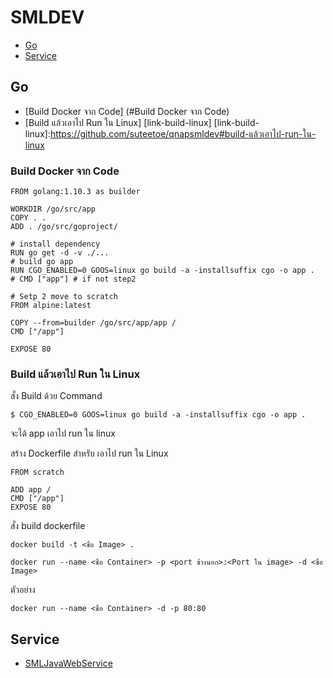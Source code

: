# SMLDEV

- [Go](#Go)
- [Service](#service)

## Go 

- [Build Docker จาก Code] (#Build Docker จาก Code)
- [Build แล้วเอาไป Run ใน Linux] [link-build-linux]
[link-build-linux]:https://github.com/suteetoe/qnapsmldev#build-แล้วเอาไป-run-ใน-linux

### Build Docker จาก Code

```
FROM golang:1.10.3 as builder

WORKDIR /go/src/app
COPY . .
ADD . /go/src/goproject/

# install dependency
RUN go get -d -v ./...
# build go app
RUN CGO_ENABLED=0 GOOS=linux go build -a -installsuffix cgo -o app .
# CMD ["app"] # if not step2 

# Setp 2 move to scratch
FROM alpine:latest

COPY --from=builder /go/src/app/app /
CMD ["/app"]

EXPOSE 80
```

### Build แล้วเอาไป Run ใน Linux

สั่ง Build ด้วย Command 
```
$ CGO_ENABLED=0 GOOS=linux go build -a -installsuffix cgo -o app .
```
จะได้ app เอาไป run ใน linux

สร้าง Dockerfile สำหรับ เอาไป run ใน Linux

```
FROM scratch

ADD app /
CMD ["/app"]
EXPOSE 80
```
สั่ง build dockerfile

```
docker build -t <ชื่อ Image> .
```

```
docker run --name <ชื่อ Container> -p <port ข้างนอก>:<Port ใน image> -d <ชื่อ Image>
```

ตัวอย่าง

```
docker run --name <ชื่อ Container> -d -p 80:80
```


## Service

- [SMLJavaWebService](http://qnapsmldev.myqnapcloud.com:8830/service/SMLJavaWebService.war)


